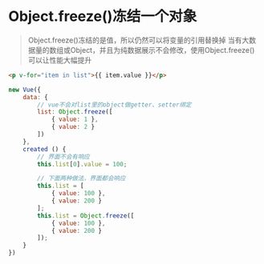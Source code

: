 <!--
 * @Author: tim
 * @Date: 2020-05-18 18:40:06
 * @LastEditors: tim
 * @LastEditTime: 2020-05-18 18:43:47
 * @Description: 
--> 

# Object.freeze()冻结一个对象
> Object.freeze()冻结的是值，所以仍然可以将变量的引用替换掉
> 当有大数据量的数组或Object，并且为纯数据展示不会修改，使用Object.freeze()可以让性能大幅提升

``` html
<p v-for="item in list">{{ item.value }}</p>
```

``` js
new Vue({
    data: {
        // vue不会对list里的object做getter、setter绑定
        list: Object.freeze([
            { value: 1 },
            { value: 2 }
        ])
    },
    created () {
        // 界面不会有响应
        this.list[0].value = 100;

        // 下面两种做法，界面都会响应
        this.list = [
            { value: 100 },
            { value: 200 }
        ];
        this.list = Object.freeze([
            { value: 100 },
            { value: 200 }
        ]);
    }
})
```
